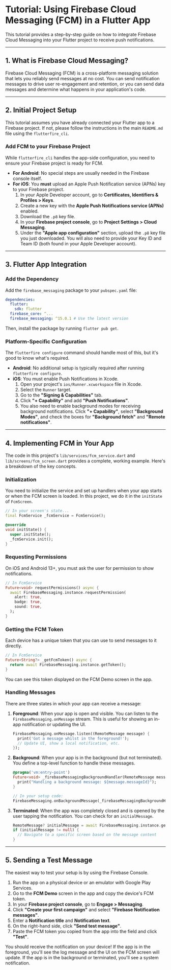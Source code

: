 # Tutorial: Using Firebase Cloud Messaging (FCM) in a Flutter App

This tutorial provides a step-by-step guide on how to integrate Firebase Cloud Messaging into your Flutter project to receive push notifications.

---

## 1. What is Firebase Cloud Messaging?

Firebase Cloud Messaging (FCM) is a cross-platform messaging solution that lets you reliably send messages at no cost. You can send notification messages to drive user re-engagement and retention, or you can send data messages and determine what happens in your application's code.

---

## 2. Initial Project Setup

This tutorial assumes you have already connected your Flutter app to a Firebase project. If not, please follow the instructions in the main `README.md` file using the `flutterfire_cli`.

### Add FCM to your Firebase Project

While `flutterfire_cli` handles the app-side configuration, you need to ensure your Firebase project is ready for FCM.

- **For Android**: No special steps are usually needed in the Firebase console itself.
- **For iOS**: You **must** upload an Apple Push Notification service (APNs) key to your Firebase project.
  1.  In your Apple Developer account, go to **Certificates, Identifiers & Profiles > Keys**.
  2.  Create a new key with the **Apple Push Notifications service (APNs)** enabled.
  3.  Download the `.p8` key file.
  4.  In your **Firebase project console**, go to **Project Settings > Cloud Messaging**.
  5.  Under the **"Apple app configuration"** section, upload the `.p8` key file you just downloaded. You will also need to provide your Key ID and Team ID (both found in your Apple Developer account).

---

## 3. Flutter App Integration

### Add the Dependency

Add the `firebase_messaging` package to your `pubspec.yaml` file:

```yaml
dependencies:
  flutter:
    sdk: flutter
  firebase_core: ^...
  firebase_messaging: ^15.0.1 # Use the latest version
```

Then, install the package by running `flutter pub get`.

### Platform-Specific Configuration

The `flutterfire configure` command should handle most of this, but it's good to know what's required.

- **Android**: No additional setup is typically required after running `flutterfire configure`.
- **iOS**: You must enable Push Notifications in Xcode.
  1.  Open your project's `ios/Runner.xcworkspace` file in Xcode.
  2.  Select the `Runner` target.
  3.  Go to the **"Signing & Capabilities"** tab.
  4.  Click **"+ Capability"** and add **"Push Notifications"**.
  5.  You also need to enable background modes for receiving background notifications. Click **"+ Capability"**, select **"Background Modes"**, and check the boxes for **"Background fetch"** and **"Remote notifications"**.

---

## 4. Implementing FCM in Your App

The code in this project's `lib/services/fcm_service.dart` and `lib/screens/fcm_screen.dart` provides a complete, working example. Here's a breakdown of the key concepts.

### Initialization

You need to initialize the service and set up handlers when your app starts or when the FCM screen is loaded. In this project, we do it in the `initState` of `FcmScreen`.

```dart
// In your screen's state...
final FcmService _fcmService = FcmService();

@override
void initState() {
  super.initState();
  _fcmService.init();
}
```

### Requesting Permissions

On iOS and Android 13+, you must ask the user for permission to show notifications.

```dart
// In FcmService
Future<void> requestPermissions() async {
  await FirebaseMessaging.instance.requestPermission(
    alert: true,
    badge: true,
    sound: true,
  );
}
```

### Getting the FCM Token

Each device has a unique token that you can use to send messages to it directly.

```dart
// In FcmService
Future<String?> _getFcmToken() async {
  return await FirebaseMessaging.instance.getToken();
}
```
You can see this token displayed on the FCM Demo screen in the app.

### Handling Messages

There are three states in which your app can receive a message:

1.  **Foreground**: When your app is open and visible. You can listen to the `FirebaseMessaging.onMessage` stream. This is useful for showing an in-app notification or updating the UI.

    ```dart
    FirebaseMessaging.onMessage.listen((RemoteMessage message) {
      print('Got a message whilst in the foreground!');
      // Update UI, show a local notification, etc.
    });
    ```

2.  **Background**: When your app is in the background (but not terminated). You define a top-level function to handle these messages.

    ```dart
    @pragma('vm:entry-point')
    Future<void> _firebaseMessagingBackgroundHandler(RemoteMessage message) async {
      print("Handling a background message: ${message.messageId}");
    }

    // In your setup code:
    FirebaseMessaging.onBackgroundMessage(_firebaseMessagingBackgroundHandler);
    ```

3.  **Terminated**: When the app was completely closed and is opened by the user tapping the notification. You can check for an `initialMessage`.

    ```dart
    RemoteMessage? initialMessage = await FirebaseMessaging.instance.getInitialMessage();
    if (initialMessage != null) {
      // Navigate to a specific screen based on the message content
    }
    ```

---

## 5. Sending a Test Message

The easiest way to test your setup is by using the Firebase Console.

1.  Run the app on a physical device or an emulator with Google Play Services.
2.  Go to the **FCM Demo** screen in the app and copy the device's FCM token.
3.  In your **Firebase project console**, go to **Engage > Messaging**.
4.  Click **"Create your first campaign"** and select **"Firebase Notification messages"**.
5.  Enter a **Notification title** and **Notification text**.
6.  On the right-hand side, click **"Send test message"**.
7.  Paste the FCM token you copied from the app into the field and click **"Test"**.

You should receive the notification on your device! If the app is in the foreground, you'll see the log message and the UI on the FCM screen will update. If the app is in the background or terminated, you'll see a system notification.
